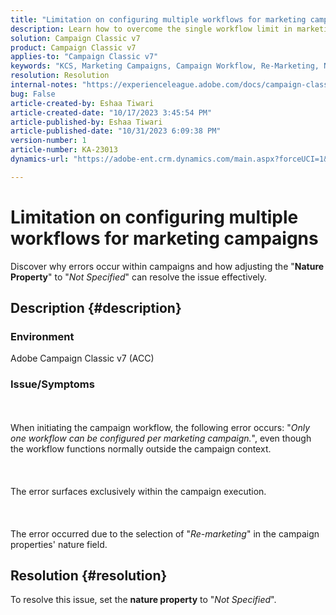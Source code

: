 ```yaml
---
title: "Limitation on configuring multiple workflows for marketing campaigns"
description: Learn how to overcome the single workflow limit in marketing campaigns.
solution: Campaign Classic v7
product: Campaign Classic v7
applies-to: "Campaign Classic v7"
keywords: "KCS, Marketing Campaigns, Campaign Workflow, Re-Marketing, Nature field, ACC, Adobe Campaign Classic, Troubleshooting"
resolution: Resolution
internal-notes: "https://experienceleague.adobe.com/docs/campaign-classic/using/orchestrating-campaigns/orchestrate-campaigns/marketing-campaign-templates.html?lang=en#general-configuration"
bug: False
article-created-by: Eshaa Tiwari
article-created-date: "10/17/2023 3:45:54 PM"
article-published-by: Eshaa Tiwari
article-published-date: "10/31/2023 6:09:38 PM"
version-number: 1
article-number: KA-23013
dynamics-url: "https://adobe-ent.crm.dynamics.com/main.aspx?forceUCI=1&pagetype=entityrecord&etn=knowledgearticle&id=b4942d3f-046d-ee11-8df0-6045bd006a22"

---
```

# Limitation on configuring multiple workflows for marketing campaigns


Discover why errors occur within campaigns and how adjusting the "<b>Nature Property</b>" to "*Not Specified*" can resolve the issue effectively.

## Description {#description}


### Environment

Adobe Campaign Classic v7 (ACC)

### Issue/Symptoms
<br><br>When initiating the campaign workflow, the following error occurs: "*Only one workflow can be configured per marketing campaign.*", even though the workflow functions normally outside the campaign context.<br><br> <br><br>The error surfaces exclusively within the campaign execution.<br><br> <br><br>The error occurred due to the selection of "*Re-marketing*" in the campaign properties' nature field.<br>

## Resolution {#resolution}


To resolve this issue, set the <b>nature property</b> to "*Not Specified*".
